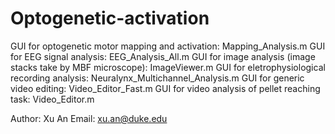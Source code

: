 # Optogenetic-activation
GUI for optogenetic motor mapping and activation: Mapping_Analysis.m
GUI for EEG signal analysis: EEG_Analysis_All.m
GUI for image analysis (image stacks take by MBF microscope): ImageViewer.m
GUI for eletrophysiological recording analysis: Neuralynx_Multichannel_Analysis.m
GUI for generic video editing: Video_Editor_Fast.m
GUI for video analysis of pellet reaching task: Video_Editor.m

Author: Xu An
Email: xu.an@duke.edu
